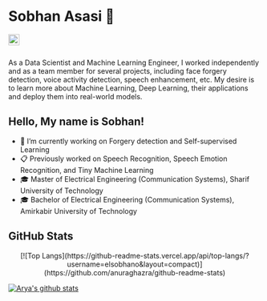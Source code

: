 # Sobhan Asasi 👋
<a href="https://www.linkedin.com/in/sobhan-asasi/">
  <img align="left" alt="Sobhan's LinkedIn" width="22px" src="https://user-images.githubusercontent.com/30603302/178332458-6c20ad98-ca7f-44a3-b09b-2849cf7fcaed.png" />
</a>
<br/ ><br/ >

As a Data Scientist and Machine Learning Engineer, I worked independently and as a team member for several projects, including face forgery detection, voice activity detection, speech enhancement, etc. My desire is to learn more about Machine Learning, Deep Learning, their applications and deploy them into real-world models.


## Hello, My name is Sobhan!
- 🔭 I’m currently working on Forgery detection and Self-supervised Learning
- 📋 Previously worked on Speech Recognition, Speech Emotion Recognition, and Tiny Machine Learning
- 🎓 Master of Electrical Engineering (Communication Systems), Sharif University of Technology
- 🎓 Bachelor of Electrical Engineering (Communication Systems), Amirkabir University of Technology

## GitHub Stats
<p align="center">
[![Top Langs](https://github-readme-stats.vercel.app/api/top-langs/?username=elsobhano&layout=compact)](https://github.com/anuraghazra/github-readme-stats)

[![Arya's github stats](https://github-readme-stats.vercel.app/api?username=elsobhano&theme=dracula&show_icons=true)](https://github.com/anuraghazra/github-readme-stats)
</p>
